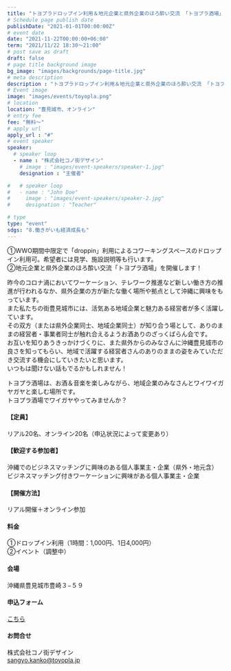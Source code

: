 ```yaml
---
title: "トヨプラドロップイン利用＆地元企業と県外企業のほろ酔い交流 「トヨプラ酒場」"
# Schedule page publish date
publishDate: "2021-01-01T00:00:00Z"
# event date
date: "2021-11-22T00:00:00+06:00"
term: "2021/11/22 18:30～21:00"
# post save as draft
draft: false
# page title background image
bg_image: "images/backgrounds/page-title.jpg"
# meta description
description : "トヨプラドロップイン利用＆地元企業と県外企業のほろ酔い交流 「トヨプラ酒場」"
# Event image
image: "images/events/toyopla.png"
# location
location: "豊見城市、オンライン"
# entry fee
fee: "無料～"
# apply url
apply_url : "#"
# event speaker
speaker:
  # speaker loop
  - name : "株式会社コノ街デザイン"
    # image : "images/event-speakers/speaker-1.jpg"
    designation : "主催者"

#   # speaker loop
#   - name : "John Doe"
#     image : "images/event-speakers/speaker-2.jpg"
#     designation : "Teacher"

# type
type: "event"
sdgs: "8.働きがいも経済成長も"
---
```


①WWO期間中限定で「droppin」利用によるコワーキングスペースのドロップイン利用可。希望者には見学、施設説明等も行います。  
②地元企業と県外企業のほろ酔い交流「トヨプラ酒場」を開催します！  
  
昨今のコロナ渦においてワーケーション、テレワーク推進など新しい働き方の推進が行われるなか、県外企業の方が新たな働く場所や拠点として沖縄に興味をもっています。  
また私たちの街豊見城市には、活気ある地域企業と魅力ある経営者が多く活躍しています。  
その双方（または県外企業同士、地域企業同士）が知り合う場として、ありのままの経営者・事業者同士が触れ合えるようお酒ありのざっくばらん会です。  
お互いを知りあうきっかけづくりに、また県外からのみなさんに沖縄豊見城市の良さを知ってもらい、地域で活躍する経営者さんのありのままの姿をみていただき交流する機会にしていきたいと思います。  
いつもは聞けない話もでるかもしれません！  
  
トヨプラ酒場は、お酒＆音楽を楽しみながら、地域企業のみなさんとワイワイガヤガヤと楽しむ場所です。  
トヨプラ酒場でワイガヤやってみませんか？  

#### 【定員】
リアル20名、オンライン20名（申込状況によって変更あり）  
#### 【歓迎する参加者】
沖縄でのビジネスマッチングに興味のある個人事業主・企業（県外・地元含）  
ビジネスマッチング付きワーケーションに興味がある個人事業主・企業  
#### 【開催方法】
リアル開催＋オンライン参加  
#### 料金
①ドロップイン利用（1時間：1,000円、1日4,000円）  
②イベント（調整中）  
#### 会場
沖縄県豊見城市豊崎３−５９  
#### 申込フォーム
<a href="https://docs.google.com/forms/d/1NmDRj9SmjomggV1ZvOOyTUD6w9MBo-WGJiZGXvZKU5M/edit?usp=sharing" target="_blank">こちら</a>  
#### お問合せ
株式会社コノ街デザイン  
sangyo.kanko@toyopla.jp  